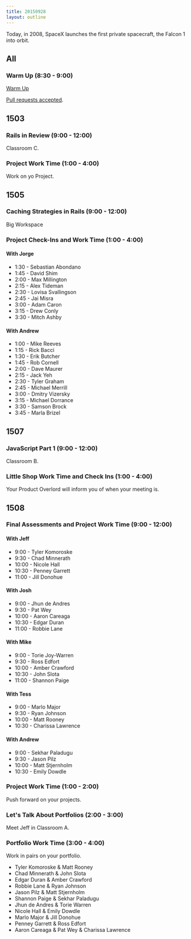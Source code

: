 ```yaml
---
title: 20150928
layout: outline
---
```


Today, in 2008, SpaceX launches the first private spacecraft, the Falcon 1 into orbit.

## All

### Warm Up (8:30 - 9:00)

[Warm Up](https://thewarmup.herokuapp.com)

[Pull requests accepted](https://github.com/mikedao/the-warm-up).


## 1503

### Rails in Review (9:00 - 12:00)

Classroom C.

### Project Work Time (1:00 - 4:00)

Work on yo Project.


## 1505

### Caching Strategies in Rails (9:00 - 12:00)

Big Workspace

### Project Check-Ins and Work Time (1:00 - 4:00)

#### With Jorge

* 1:30 - Sebastian Abondano
* 1:45 - David Shim
* 2:00 - Max Millington
* 2:15 - Alex Tideman
* 2:30 - Lovisa Svallingson
* 2:45 - Jai Misra
* 3:00 - Adam Caron
* 3:15 - Drew Conly
* 3:30 - Mitch Ashby

#### With Andrew

* 1:00 - Mike Reeves
* 1:15 - Rick Bacci
* 1:30 - Erik Butcher
* 1:45 - Rob Cornell
* 2:00 - Dave Maurer
* 2:15 - Jack Yeh
* 2:30 - Tyler Graham
* 2:45 - Michael Merrill
* 3:00 - Dmitry Vizersky
* 3:15 - Michael Dorrance
* 3:30 - Samson Brock
* 3:45 - Marla Brizel


## 1507

### JavaScript Part 1 (9:00 - 12:00)

Classroom B.

### Little Shop Work Time and Check Ins (1:00 - 4:00)

Your Product Overlord will inform you of when your meeting is.


## 1508

### Final Assessments and Project Work Time (9:00 - 12:00)

#### With Jeff

* 9:00 - Tyler Komoroske
* 9:30 - Chad Minnerath
* 10:00 - Nicole Hall
* 10:30 - Penney Garrett
* 11:00 - Jill Donohue

#### With Josh

* 9:00 - Jhun de Andres
* 9:30 - Pat Wey
* 10:00 - Aaron Careaga
* 10:30 - Edgar Duran
* 11:00 - Robbie Lane

#### With Mike

* 9:00 - Torie Joy-Warren
* 9:30 - Ross Edfort
* 10:00 - Amber Crawford
* 10:30 - John Slota
* 11:00 - Shannon Paige

#### With Tess

* 9:00 - Marlo Major
* 9:30 - Ryan Johnson
* 10:00 - Matt Rooney
* 10:30 - Charissa Lawrence

#### With Andrew

* 9:00 - Sekhar Paladugu
* 9:30 - Jason Pilz
* 10:00 - Matt Stjernholm
* 10:30 - Emily Dowdle

### Project Work Time (1:00 - 2:00) 

Push forward on your projects.

### Let's Talk About Portfolios (2:00 - 3:00)

Meet Jeff in Classroom A.

### Portfolio Work Time (3:00 - 4:00)

Work in pairs on your portfolio.

* Tyler Komoroske & Matt Rooney
* Chad Minnerath & John Slota
* Edgar Duran & Amber Crawford
* Robbie Lane & Ryan Johnson
* Jason Pilz & Matt Stjernholm
* Shannon Paige & Sekhar Paladugu
* Jhun de Andres & Torie Warren
* Nicole Hall & Emily Dowdle
* Marlo Major & Jill Donohue
* Penney Garrett & Ross Edfort
* Aaron Careaga & Pat Wey & Charissa Lawrence
